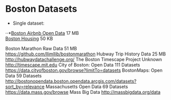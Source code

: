 # Boston Datasets

* Single dataset:

⋅⋅*[Boston Airbnb Open Data](https://www.kaggle.com/airbnb/boston) 17 MB	
[Boston Housing](https://archive.ics.uci.edu/ml/datasets/Housing)	50 KB	
[]()
[]()
[]()
[]()
[]()


	

Boston Marathon Raw Data	51 MB	https://github.com/llimllib/bostonmarathon
Hubway Trip History Data	25 MB	http://hubwaydatachallenge.org/
The Boston Timescape Project	Unknown	http://timescape.mit.edu
City of Boston: Open Data	111 Datasets	https://data.cityofboston.gov/browse?limitTo=datasets
BostonMaps: Open Data	59 Datasets	http://bostonopendata.boston.opendata.arcgis.com/datasets?sort_by=relevance
Massachusetts Open Data	69 Datasets	https://data.mass.gov/browse
Mass Big Data		http://massbigdata.org/data
